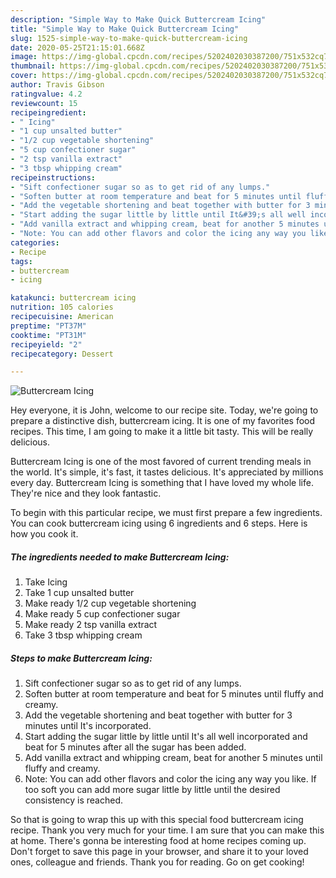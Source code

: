 ```yaml
---
description: "Simple Way to Make Quick Buttercream Icing"
title: "Simple Way to Make Quick Buttercream Icing"
slug: 1525-simple-way-to-make-quick-buttercream-icing
date: 2020-05-25T21:15:01.668Z
image: https://img-global.cpcdn.com/recipes/5202402030387200/751x532cq70/buttercream-icing-recipe-main-photo.jpg
thumbnail: https://img-global.cpcdn.com/recipes/5202402030387200/751x532cq70/buttercream-icing-recipe-main-photo.jpg
cover: https://img-global.cpcdn.com/recipes/5202402030387200/751x532cq70/buttercream-icing-recipe-main-photo.jpg
author: Travis Gibson
ratingvalue: 4.2
reviewcount: 15
recipeingredient:
- " Icing"
- "1 cup unsalted butter"
- "1/2 cup vegetable shortening"
- "5 cup confectioner sugar"
- "2 tsp vanilla extract"
- "3 tbsp whipping cream"
recipeinstructions:
- "Sift confectioner sugar so as to get rid of any lumps."
- "Soften butter at room temperature and beat for 5 minutes until fluffy and creamy."
- "Add the vegetable shortening and beat together with butter for 3 minutes until It&#39;s incorporated."
- "Start adding the sugar little by little until It&#39;s all well incorporated and beat for 5 minutes after all the sugar has been added."
- "Add vanilla extract and whipping cream, beat for another 5 minutes until fluffy and creamy."
- "Note: You can add other flavors and color the icing any way you like. If too soft you can add more sugar little by little until the desired consistency is reached."
categories:
- Recipe
tags:
- buttercream
- icing

katakunci: buttercream icing 
nutrition: 105 calories
recipecuisine: American
preptime: "PT37M"
cooktime: "PT31M"
recipeyield: "2"
recipecategory: Dessert

---
```



![Buttercream Icing](https://img-global.cpcdn.com/recipes/5202402030387200/751x532cq70/buttercream-icing-recipe-main-photo.jpg)

Hey everyone, it is John, welcome to our recipe site. Today, we're going to prepare a distinctive dish, buttercream icing. It is one of my favorites food recipes. This time, I am going to make it a little bit tasty. This will be really delicious.

Buttercream Icing is one of the most favored of current trending meals in the world. It's simple, it's fast, it tastes delicious. It's appreciated by millions every day. Buttercream Icing is something that I have loved my whole life. They're nice and they look fantastic.




To begin with this particular recipe, we must first prepare a few ingredients. You can cook buttercream icing using 6 ingredients and 6 steps. Here is how you cook it.

<!--inarticleads1-->

##### The ingredients needed to make Buttercream Icing:

1. Take  Icing
1. Take 1 cup unsalted butter
1. Make ready 1/2 cup vegetable shortening
1. Make ready 5 cup confectioner sugar
1. Make ready 2 tsp vanilla extract
1. Take 3 tbsp whipping cream




<!--inarticleads2-->

##### Steps to make Buttercream Icing:

1. Sift confectioner sugar so as to get rid of any lumps.
1. Soften butter at room temperature and beat for 5 minutes until fluffy and creamy.
1. Add the vegetable shortening and beat together with butter for 3 minutes until It&#39;s incorporated.
1. Start adding the sugar little by little until It&#39;s all well incorporated and beat for 5 minutes after all the sugar has been added.
1. Add vanilla extract and whipping cream, beat for another 5 minutes until fluffy and creamy.
1. Note: You can add other flavors and color the icing any way you like. If too soft you can add more sugar little by little until the desired consistency is reached.




So that is going to wrap this up with this special food buttercream icing recipe. Thank you very much for your time. I am sure that you can make this at home. There's gonna be interesting food at home recipes coming up. Don't forget to save this page in your browser, and share it to your loved ones, colleague and friends. Thank you for reading. Go on get cooking!
